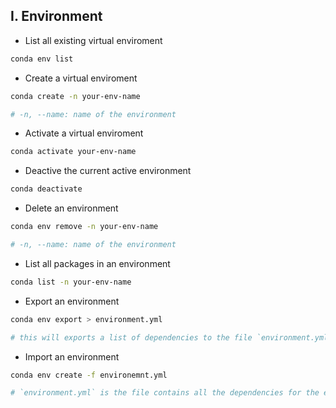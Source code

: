## **I. Environment**
- List all existing virtual enviroment
```bash
conda env list
```

- Create a virtual enviroment
```bash
conda create -n your-env-name

# -n, --name: name of the environment
```

- Activate a virtual enviroment
```bash
conda activate your-env-name
```

- Deactive the current active environment
```bash
conda deactivate
```

- Delete an environment
```bash
conda env remove -n your-env-name

# -n, --name: name of the environment
```

- List all packages in an environment
```bash
conda list -n your-env-name
```

- Export an environment
```bash
conda env export > environment.yml

# this will exports a list of dependencies to the file `environment.yml`
```

- Import an environment
```bash
conda env create -f environemnt.yml

# `environment.yml` is the file contains all the dependencies for the environment
```